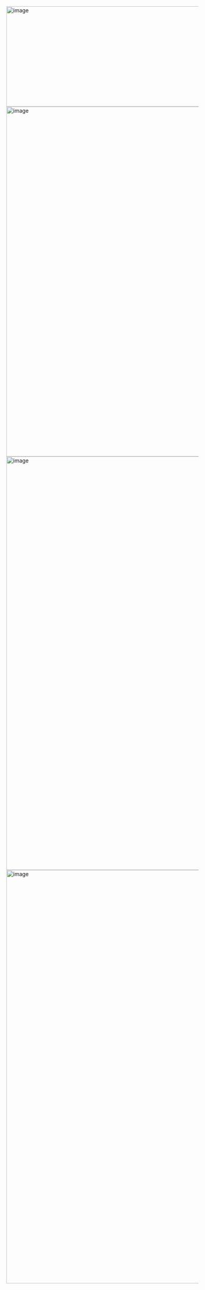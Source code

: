 <img width="768" height="262" alt="image" src="https://github.com/user-attachments/assets/337c8585-102e-4ed9-aa46-8addbe745c23" />
<img width="789" height="914" alt="image" src="https://github.com/user-attachments/assets/544f907d-76ec-438d-a012-d5dda14ae127" />
<img width="1920" height="1080" alt="image" src="https://github.com/user-attachments/assets/b89f4dc3-73ef-445d-a075-9ab06394e2c4" />
<img width="1920" height="1080" alt="image" src="https://github.com/user-attachments/assets/ee24e09a-cc72-4d54-bb9d-fb48a9c90ded" />


